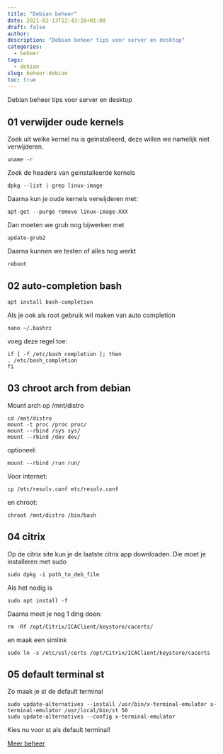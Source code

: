 ```yaml
---
title: "Debian beheer"
date: 2021-02-13T22:43:18+01:00
draft: false
author:
description: "Debian beheer tips voor server en desktop"
categories:
  - beheer
tags:
  - debian
slug: beheer-debian
toc: true
---
```


Debian beheer tips voor server en desktop

<!--more-->

## 01 verwijder oude kernels

Zoek uit welke kernel nu is geinstalleerd, deze willen we namelijk niet verwijderen.

    uname -r

Zoek de headers van geinstalleerde kernels

    dpkg --list | grep linux-image

Daarna kun je oude kernels verwijderen met:

    apt-get --purge remove linux-image-XXX

Dan moeten we grub nog bijwerken met

    update-grub2

Daarna kunnen we testen of alles nog werkt

    reboot

## 02 auto-completion bash

    apt install bash-completion

Als je ook als root gebruik wil maken van auto completion

    nano ~/.bashrc

voeg deze regel toe:

    if [ -f /etc/bash_completion ]; then
    . /etc/bash_completion
    fi

## 03 chroot arch from debian

Mount arch op /mnt/distro

    cd /mnt/distro
    mount -t proc /proc proc/
    mount --rbind /sys sys/
    mount --rbind /dev dev/

optioneel:

    mount --rbind /run run/

Voor internet:

    cp /etc/resolv.conf etc/resolv.conf

en chroot:

    chroot /mnt/distro /bin/bash

## 04 citrix

Op de citrix site kun je de laatste citrix app downloaden.
Die moet je installeren met sudo

    sudo dpkg -i path_to_deb_file

Als het nodig is

    sudo apt install -f

Daarna moet je nog 1 ding doen:

    rm -Rf /opt/Citrix/ICAClient/keystore/cacerts/

en maak een simlink

    sudo ln -s /etc/ssl/certs /opt/Citrix/ICAClient/keystore/cacerts

## 05 default terminal st

Zo maak je st de default terminal

    sudo update-alternatives --install /usr/bin/x-terminal-emulator x-terminal-emulator /usr/local/bin/st 50
    sudo update-alternatives --config x-terminal-emulator

Kies nu voor st als default terminal!

[Meer beheer](/categories/beheer)
